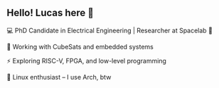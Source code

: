 ## Hello! Lucas here 👋

💻 PhD Candidate in Electrical Engineering | Researcher at Spacelab 🚀  

📡 Working with CubeSats and embedded systems  

⚡ Exploring RISC-V, FPGA, and low-level programming

🐧 Linux enthusiast – I use Arch, btw 
